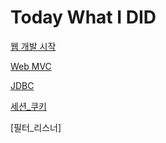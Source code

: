 # Today What I DID

[웹 개발 시작](https://github.com/HJC96/WebDev/blob/main/webdev/%EC%9B%B9%EA%B0%9C%EB%B0%9C%EA%B8%B0%EC%B4%88.md)

[Web MVC](https://github.com/HJC96/WebDev/tree/main/webdev/WebMVC.md)

[JDBC](https://github.com/HJC96/WebDev/blob/main/webdev/MVC_JDBC.md)

[세션_쿠키](https://github.com/HJC96/WebDev/blob/main/webdev/%EC%84%B8%EC%85%98_%EC%BF%A0%ED%82%A4.md)

[필터_리스너]







